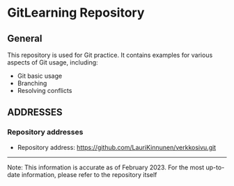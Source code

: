 # GitLearning Repository

## General

This repository is used for Git practice. It contains examples for various aspects of Git usage, including:

- Git basic usage
- Branching
- Resolving conflicts

## ADDRESSES

### Repository addresses

- Repository address: https://github.com/LauriKinnunen/verkkosivu.git

---

Note: This information is accurate as of February 2023. For the most up-to-date information, please refer to the repository itself
